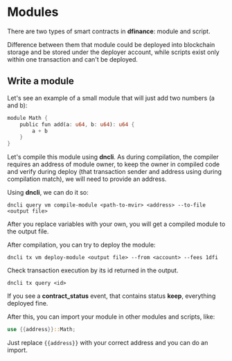 # Modules

There are two types of smart contracts in **dfinance**: module and script.

Difference between them that module could be deployed into blockchain storage and be stored under the deployer account, while scripts exist only within one transaction and can't be deployed.

## Write a module

Let's see an example of a small module that will just add two numbers \(a and b\):

```rust
module Math {
    public fun add(a: u64, b: u64): u64 {
        a + b
    }
}
```

Let's compile this module using **dncli**. As during compilation, the compiler requires an address of module owner, to keep the owner in compiled code and verify during deploy \(that transaction sender and address using during compilation match\), we will need to provide an address.

Using **dncli**, we can do it so:

```text
dncli query vm compile-module <path-to-mvir> <address> --to-file <output file>
```

After you replace variables with your own, you will get a compiled module to the output file.

After compilation, you can try to deploy the module:

```text
dncli tx vm deploy-module <output file> --from <account> --fees 1dfi
```

Check transaction execution by its id returned in the output.

```text
dncli tx query <id>
```

If you see a **contract\_status** event, that contains status **keep**, everything deployed fine.

After this, you can import your module in other modules and scripts, like:

```rust
use {{address}}::Math;
```

Just replace `{{address}}` with your correct address and you can do an import.
